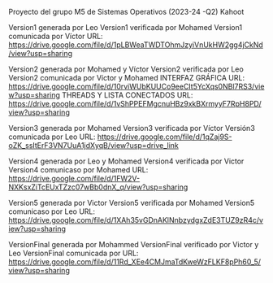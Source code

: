 Proyecto del grupo M5 de Sistemas Operativos (2023-24 -Q2)
Kahoot

Version1 generada por Leo
Version1 verificada por Mohamed
Version1 comunicada por Víctor URL: https://drive.google.com/file/d/1pLBWeaTWDTOhmJzyiVnUkHW2gg4jCkNd/view?usp=sharing

Version2 generada por Mohamed y Víctor
Version2 verificada por Leo
Version2 comunicada por Víctor y Mohamed
INTERFAZ GRÁFICA URL: https://drive.google.com/file/d/10rviWUbKUUCo9eeCIt5YcXqs0NBl7RS3/view?usp=sharing
THREADS Y LISTA CONECTADOS URL: https://drive.google.com/file/d/1vShPPEFMgcnuHBz9xkBXrmyyF7RpH8PD/view?usp=sharing

Version3 generada por Mohamed
Version3 verificada por Víctor
Versión3 comunicada por Leo URL: https://drive.google.com/file/d/1qZaj9S-oZK_ssItErF3VN7UuA1jdXyqB/view?usp=drive_link


Version4 generada por Leo y Mohamed
Version4 verificada por Victor
Version4 comunicaso por Mohamed URL: https://drive.google.com/file/d/1FW2V-NXKsxZiTcEUxTZzc07wBb0dnX_q/view?usp=sharing

Version5 generada por Victor
Version5 verificada por Mohamed 
Version5 comunicaso por Leo URL: https://drive.google.com/file/d/1XAh35vGDnAKlNnbzydgxZdE3TUZ9zR4c/view?usp=sharing

VersionFinal generada por Mohammed 
VersionFinal verificado por Victor y Leo
VersionFinal comunicada por  URL: https://drive.google.com/file/d/11Rd_XEe4CMJmaTdKweWzFLKF8pPh60_5/view?usp=sharing
